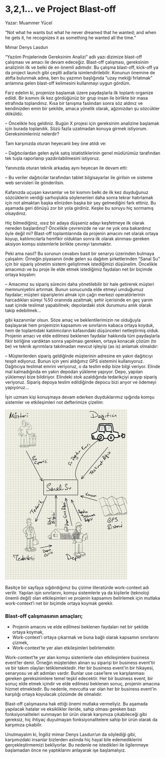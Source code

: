 # 3,2,1… ve Project Blast-off

Yazar: Muammer Yücel

“Not what he wants but what he never dreamed that he wanted; and when he gets it, he recognizes it as something he wanted 
all the time.”

Mimar Denys Lasdun

“Yazılım Projelerinde Gereksinim Analizi” adlı yazı dizimize blast-off çalışması ve amacı ile devam edeceğiz. Blast-off 
çalışması, gereksinim analizinin ilk ve belki de en önemli adımıdır. Bu çalışma blast-off, kick-off ya da project launch 
gibi çeşitli adlarla isimlendirilebilir. Konunun önemine de atıfta bulunmak adına, ben bu yazımın başlığında “uzay mekiği 
fırlatmak” anlamına gelen blast-off kelimesini kullanmayı uygun gördüm.

Farz edelim ki, projenize başlamak üzere paydaşlarla ilk toplantı organize edildi. Bir kısmını ilk kez gördüğünüz bir grup 
insan ile birlikte bir masa etrafında toplandınız. Kısa bir tanışma faslından sonra söz aldınız ve kendinizden emin bir 
şekilde, amaca yönelik olarak, ağzınızdan şu sözcükler döküldü:

– Öncelikle hoş geldiniz. Bugün X projesi için gereksinim analizine başlamak için burada toplandık. Sözü fazla uzatmadan 
konuya girmek istiyorum. Gereksinimleriniz nelerdir?

Tam karşınızda oturan heyecanlı bey öne atıldı ve:

– Dağıtıcılardan gelen aylık satış istatistiklerinin genel müdürümüz tarafından tek tuşla raporlanıp yazdırılabilmesini 
istiyoruz.

Yanınızda oturan teknik arkadaş aynı heyecan ile devam etti:

– Bu veriler dağıtıcılar tarafından tablet bilgisayarlar ile girilsin ve sisteme web servisleri ile gönderilsin.

Kafanızda uçuşan kavramlar ve bir kısmını belki de ilk kez duyduğunuz sözcüklerin verdiği sarhoşlukla söylenenleri daha 
sonra tekrar hatırlamak için not almaktan başka elinizden başka bir şey gelmediğini fark ettiniz. Bu aşamada geri dönüşü 
zor bir yola girdiniz. Keşke bu soruyu hiç sormamış olsaydınız.

Hiç bilmediğiniz, ıssız bir adaya düşseniz adayı keşfetmeye ilk olarak nereden başlardınız? Öncelikle çevrenizde ne var 
ne yok ona bakardınız öyle değil mi? Blast-off toplantılarında da projenin amacını net olarak ortaya koyup, katılımcılarla 
hemfikir olduktan sonra ilk olarak alınması gereken aksiyon komşu sistemlerle birlikte çevreyi tanımaktır.

Peki ama nasıl? Bu sorunun cevabını basit bir senaryo üzerinden bulmaya çalışalım: Örneğin piyasanın önde gelen su dağıtım 
şirketlerinden “Sanal Su” için bir sipariş yönetim sistemi geliştirmek istediğimizi düşünelim. Öncelikle amacımızı ve bu 
proje ile elde etmek istediğimiz faydaları net bir biçimde ortaya koyalım:

– Amacımız su sipariş sürecini daha yönetilebilir bir hale getirerek müşteri memnuniyetini artırmak. Bunun sonucunda elde 
etmeyi umduğumuz faydalar; müşteri siparişlerini almak için çağrı merkezi operatörlerinin harcadıkları süreyi %50 oranında 
azaltmak; şehir içerisinde en geç yarım saat içinde teslimat yapabilmek; depolardaki stok durumunu anlık olarak takip 
edebilmek…

gibi kazanımlar olsun. Söze amaç ve beklentilerimizin ne olduğuyla başlayarak hem projemizin kapsamını ve sınırlarını 
kabaca ortaya koyduk, hem de toplantıdaki katılımcıların kafasındaki düşünceleri netleştirmiş olduk. Projenin amacı ve 
elde edilmesi beklenen faydalar hakkında tüm paydaşlarla fikir birliğine vardıktan sonra yapılması gereken, ortaya konacak 
çözüm (to be) ve teknik ayrıntılara takılmadan mevcut işleyişi (as is) anlamak olmalıdır:

– Müşterilerden sipariş geldiğinde müşterinin adresine en yakın dağıtıcıyı tespit ediyoruz. Bunun için yeni aldığımız GPS 
sistemini kullanıyoruz. Dağıtıcıya teslimat emrini veriyoruz, o da teslim edip bize bilgi veriyor. Elinde mal kalmadığında 
en yakın depodan yükleme yapıyor. Depo, yapılan yüklemeyi bize bildiriyor. Elindeki stok azaldığında tedarikçiyi arayıp
sipariş veriyoruz. Sipariş depoya teslim edildiğinde depocu bizi arıyor ve ödemeyi yapıyoruz…

İşin uzmanı kişi konuşmaya devam ederken duyduklarımız ışığında komşu sistemler ve etkileşimleri not defterimize çizelim:

![](images/project_blastoff.jpeg)

Basitçe bir sayfaya sığdırdığımız bu çizime literatürde work-context adı verilir. Yapılan işin sınırlarını, komşu 
sistemlerle ya da kişilerle (teknoloji önemli değil) olan etkileşimleri ve projenin kapsamını belirlemek için mutlaka 
work-context’i net bir biçimde ortaya koymak gerekir.

### Blast-off çalışmasının amaçları;

- Projenin amacını ve elde edilmesi beklenen faydaları net bir şekilde ortaya koymak,
- Work-context’i ortaya çıkarmak ve buna bağlı olarak kapsamın sınırlarını çizmek,
- Work-context’te yer alan etkileşimleri belirlemektir.

Work-context’te yer alan komşu sistemlerle olan etkileşimlere business event‘ler denir. Örneğin müşteriden alınan su 
siparişi bir business event’tir ve bir takım olayları tetiklemektedir. Her bir business event’in bir hikayesi, senaryosu 
ve alt adımları vardır. Bunlar use case’lere ve karşılanması gereken gereksinimlere temel teşkil edecektir. Her bir 
business event, bir sonuç elde etmek içindir ve elde edilmesi beklenen sonuç, projenin amacına hizmet etmektedir. Bu 
nedenle, mevcutta var olan her bir business event’in karşılığı ortaya koyulacak çözümde de olmalıdır.

Blast-off çalışmasına hak ettiği önemi mutlaka vermeliyiz. Bu aşamada yapılacak hatalar ve eksiklikler ileride, sahip 
olması gereken bazı fonksiyonaliteleri sunmayan bir ürün olarak karşımıza çıkabileceği gibi gereksiz, hiç ihtiyaç 
duyulmayan fonksiyonalitelere sahip bir ürün olarak da karşımıza çıkabilir.

Unutmayalım ki, İngiliz mimar Denys Lasdun’un da söylediği gibi, karşımızdaki insanlar bizlerden aslında hiç hayal bile 
edemediklerini gerçekleştirmemizi bekliyorlar. Bu nedenle ne istedikleri ile ilgilenmeye başlamadan önce ne yaptıklarını 
anlayarak işe başlamalıyız.
